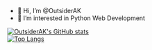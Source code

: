 - 👋 Hi, I’m @OutsiderAK
- 👀 I’m interested in Python Web Development

[![OutsiderAK's GitHub stats](https://github-readme-stats.vercel.app/api?username=OutsiderAK&show_icons=true&theme=dracula)](https://github.com/OutsiderAK/github-readme-stats)  
[![Top Langs](https://github-readme-stats.vercel.app/api/top-langs/?username=OutsiderAK)](https://github.com/OutsiderAK/github-readme-stats)

<!---
OutsiderAK/OutsiderAK is a ✨ special ✨ repository because its `README.md` (this file) appears on your GitHub profile.
You can click the Preview link to take a look at your changes.
--->
